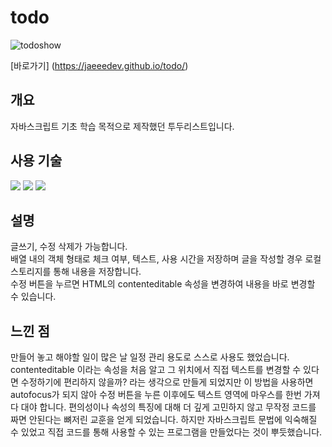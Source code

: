 # todo

![todoshow](https://user-images.githubusercontent.com/72128840/196485279-e6f1954f-75d5-4004-9d5d-b18e803d50a5.gif)


[바로가기] (https://jaeeedev.github.io/todo/)

## 개요
자바스크립트 기초 학습 목적으로 제작했던 투두리스트입니다.


## 사용 기술

<img src="https://img.shields.io/badge/HTML-E34F26?style=flat-badge&logo=HTML5&logoColor=white"> <img src="https://img.shields.io/badge/CSS-1572B6?style=flat-badge&logo=CSS3&logoColor=white">
<img src="https://img.shields.io/badge/JavaScript-F7DF1E?style=flat-badge&logo=JavaScript&logoColor=white">

      
         
## 설명

글쓰기, 수정 삭제가 가능합니다.   
배열 내의 객체 형태로 체크 여부, 텍스트, 사용 시간을 저장하며 글을 작성할 경우 로컬 스토리지를 통해 내용을 저장합니다.   
수정 버튼을 누르면 HTML의 contenteditable 속성을 변경하여 내용을 바로 변경할 수 있습니다.

   
        
        
## 느낀 점

만들어 놓고 해야할 일이 많은 날 일정 관리 용도로 스스로 사용도 했었습니다.   
contenteditable 이라는 속성을 처음 알고 그 위치에서 직접 텍스트를 변경할 수 있다면 수정하기에 편리하지 않을까? 라는
생각으로 만들게 되었지만 이 방법을 사용하면 autofocus가 되지 않아 수정 버튼을 누른 이후에도 텍스트 영역에 마우스를 한번 가져다 대야 합니다.
편의성이나 속성의 특징에 대해 더 깊게 고민하지 않고 무작정 코드를 짜면 안된다는 뼈저린 교훈을 얻게 되었습니다.
하지만 자바스크립트 문법에 익숙해질 수 있었고 직접 코드를 통해 사용할 수 있는 프로그램을 만들었다는 것이 뿌듯했습니다.

